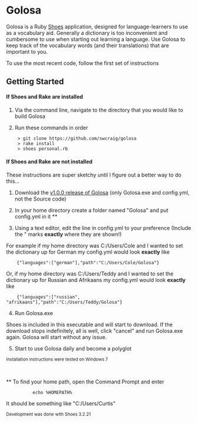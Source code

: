 # Golosa
Golosa is a Ruby [Shoes](http://shoesrb.com/) application, designed for language-learners to use as a vocabulary aid. Generally a dictionary is too inconvenient and cumbersome to use when starting out learning a language. Use Golosa to keep track of the vocabulary words (and their translations) that are important to you.

To use the most recent code, follow the first set of instructions

## Getting Started

#### If Shoes and Rake are installed

1. Via the command line, navigate to the directory that you would like to build Golosa

2. Run these commands in order

        > git clone https://github.com/swcraig/golosa
        > rake install
        > shoes personal.rb

#### If Shoes and Rake are not installed
These instructions are super sketchy until I figure out a better way to do this...

1. Download the [v1.0.0 release of Golosa](https://github.com/swcraig/golosa/releases/tag/v1.0.0) (only Golosa.exe and config.yml, not the Source code)

2. In your home directory create a folder named "Golosa" and put config.yml in it **

3. Using a text editor, edit the line in config.yml to your preference (Include the " marks <strong>exactly</strong> where they are shown!)

  For example if my home directory was C:/Users/Cole and I wanted to set the dictionary up for German my config.yml would look <strong>exactly</strong> like

        {"languages":["german"],"path":"C:/Users/Cole/Golosa"}

  Or, if my home directory was C:/Users/Teddy and I wanted to set the dictionary up for Russian and Afrikaans my config.yml would look <strong>exactly</strong> like

        {"languages":["russian", "afrikaans"],"path":"C:/Users/Teddy/Golosa"}

4. Run Golosa.exe

  Shoes is included in this executable and will start to download.  If the download stops indefinitely, all is well, click "cancel" and run Golosa.exe again. Golosa will start without any issue.

5. Start to use Golosa daily and become a polyglot

<sub>Installation instructions were tested on Windows 7</sub>  

<br>

** To find your home path, open the Command Prompt and enter

              echo %HOMEPATH%

It should be something like "C:/Users/Curtis"

<sub>Development was done with Shoes 3.2.21</sub>
